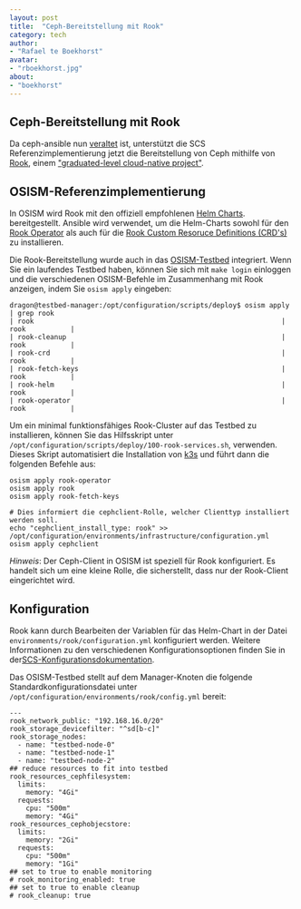```yaml
---
layout: post
title:  "Ceph-Bereitstellung mit Rook"
category: tech
author:
- "Rafael te Boekhorst"
avatar:
- "rboekhorst.jpg"
about:
- "boekhorst"
---
```


## Ceph-Bereitstellung mit Rook

Da ceph-ansible nun [veraltet](https://github.com/ceph/ceph-ansible/commit/a9d1ec844d24fcc3ddea7c030eff4cd6c414d23d) ist, unterstützt die SCS Referenzimplementierung jetzt die Bereitstellung von Ceph mithilfe von [Rook](https://rook.io/docs/rook/latest-release/Getting-Started/intro/), einem ["graduated-level cloud-native project"](https://www.cncf.io/announcements/2020/10/07/cloud-native-computing-foundation-announces-rook-graduation/).

## OSISM-Referenzimplementierung

In OSISM wird Rook mit den offiziell empfohlenen [Helm Charts](https://rook.io/docs/rook/latest-release/Helm-Charts/helm-charts/). bereitgestellt. Ansible wird verwendet, um die Helm-Charts sowohl für den [Rook Operator](https://github.com/osism/ansible-collection-services/tree/main/roles/rook_operator) als auch für die [Rook Custom Resoruce Definitions (CRD's)](https://github.com/osism/ansible-collection-services/tree/main/roles/rook) zu installieren.

Die Rook-Bereitstellung wurde auch in das [OSISM-Testbed](https://osism.tech/docs/guides/other-guides/testbed) integriert. Wenn Sie ein laufendes Testbed haben, können Sie sich mit `make login` einloggen und die verschiedenen OSISM-Befehle im Zusammenhang mit Rook anzeigen, indem Sie `osism apply` eingeben:

```
dragon@testbed-manager:/opt/configuration/scripts/deploy$ osism apply | grep rook
| rook                                                             | rook           |
| rook-cleanup                                                     | rook           |
| rook-crd                                                         | rook           |
| rook-fetch-keys                                                  | rook           |
| rook-helm                                                        | rook           |
| rook-operator                                                    | rook           |
```

Um ein minimal funktionsfähiges Rook-Cluster auf das Testbed zu installieren, können Sie das Hilfsskript unter `/opt/configuration/scripts/deploy/100-rook-services.sh`, verwenden. Dieses Skript automatisiert die Installation von [k3s](https://docs.scs.community/docs/operating-scs/components/monitoring/docs/k3s/) und führt dann die folgenden Befehle aus:

```
osism apply rook-operator
osism apply rook
osism apply rook-fetch-keys

# Dies informiert die cephclient-Rolle, welcher Clienttyp installiert werden soll.
echo "cephclient_install_type: rook" >> /opt/configuration/environments/infrastructure/configuration.yml
osism apply cephclient
```

_Hinweis_: Der Ceph-Client in OSISM ist speziell für Rook konfiguriert. Es handelt sich um eine kleine Rolle, die sicherstellt, dass nur der Rook-Client eingerichtet wird.

## Konfiguration

Rook kann durch Bearbeiten der Variablen für das Helm-Chart in der Datei `environments/rook/configuration.yml` konfiguriert werden. Weitere Informationen zu den verschiedenen Konfigurationsoptionen finden Sie in der[SCS-Konfigurationsdokumentation](https://docs.scs.community/docs/iaas/guides/configuration-guide/rook).

Das OSISM-Testbed stellt auf dem Manager-Knoten die folgende Standardkonfigurationsdatei unter `/opt/configuration/environments/rook/config.yml` bereit:

```
---
rook_network_public: "192.168.16.0/20"
rook_storage_devicefilter: "^sd[b-c]"
rook_storage_nodes:
  - name: "testbed-node-0"
  - name: "testbed-node-1"
  - name: "testbed-node-2"
## reduce resources to fit into testbed
rook_resources_cephfilesystem:
  limits:
    memory: "4Gi"
  requests:
    cpu: "500m"
    memory: "4Gi"
rook_resources_cephobjecstore:
  limits:
    memory: "2Gi"
  requests:
    cpu: "500m"
    memory: "1Gi"
## set to true to enable monitoring
# rook_monitoring_enabled: true
## set to true to enable cleanup
# rook_cleanup: true
```
